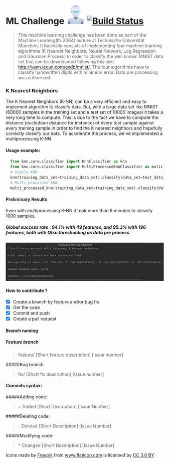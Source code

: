 # ML Challenge <img src="/robot.png" width="60" vertical-align="bottom"> [![Build Status](https://travis-ci.org/ADozois/ML_Challenge.svg?branch=master)](https://travis-ci.org/ADozois/ML_Challenge )
> This machine learning challenge has been done as part of the Machine Learning(IN 2064) lecture at Technische Universität München. It basically consists of implementing four machine learning algorithms (K Nearest Neighbors, Neural Network, Log Regression and Gaussian Process) in order to classify the well known MNIST data set that can be downloaded following this link: http://yann.lecun.com/exdb/mnist/. The four algorithms have to classify handwritten digits with minimum error. Data pre processing was authorized.

### K Nearest Neighbors
The K Nearest Neighbors (K-NN) can be a very efficient and easy to implement algorithm to classify data. But, with a large data set like MNIST (60000 samples in the training set and a test set of 10000 images) it takes a very long time to compute. This is due to the fact we have to compute the distance (eucledean distance for instance) of every test sample against every training sample in order to find the K nearest neighbors and hopefully correctly classify our data. To accelerate the process, we've implemented a multiprocessing K-NN. 

#### Usage example:
```python
  from knn.core.classifier import KnnClassifier as knn
  from knn.core.classifier import MultiProcessedKnnClassifier as multi_processed_knn
  # Simple KNN
  knn(training_data_set=training_data_set).classify(data_set=test_data_set, number_of_neighbors=10)
  # Multi-processed KNN
  multi_processed_knn(training_data_set=training_data_set).classify(data_set=test_data_set, number_of_neighbors=10)
```
#### Preliminary Results
Even with multiprocessing K-NN it took more than 6 minutes to classify 1000 samples.
##### Global success rate : 94.1% with 49 features, and 95.3% with 196 features, both with Otsu thresholding as data pre process
  <img src="/images/result_knn_3.PNG">
  
#### How to contribute ?
- [X] Create a branch by feature and/or bug fix
- [X] Get the code
- [X] Commit and push
- [X] Create a pull request

#### Branch naming

##### Feature branch
> feature/ [Short feature description] [Issue number]

#####Bug branch
> fix/ [Short fix description] [Issue number]

#### Commits syntax:

#####Adding code:
> \+ Added [Short Description] [Issue Number]

#####Deleting code:
> \- Deleted [Short Description] [Issue Number]

#####Modifying code:
> \* Changed [Short Description] [Issue Number]


Icons made by <a href="http://www.flaticon.com/authors/freepik" title="Freepik">Freepik</a> from <a href="http://www.flaticon.com" title="Flaticon">www.flaticon.com</a> is licensed by <a href="http://creativecommons.org/licenses/by/3.0/" title="Creative Commons BY 3.0" target="_blank">CC 3.0 BY</a>
